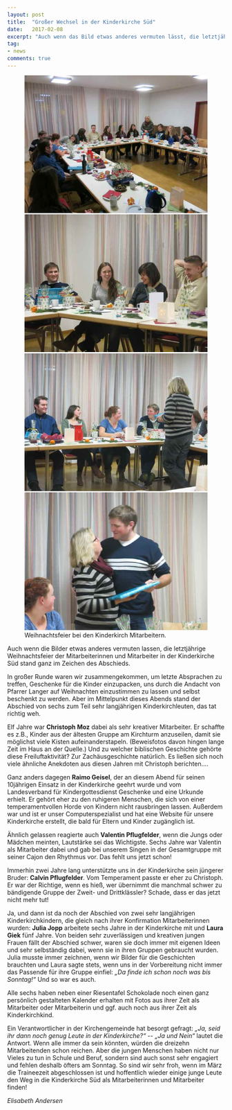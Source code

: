 ```yaml
---
layout: post
title:  "Großer Wechsel in der Kinderkirche Süd"
date:   2017-02-08
excerpt: "Auch wenn das Bild etwas anderes vermuten lässt, die letztjährige Weihnachtsfeier der Mitarbeiterinnen und Mitarbeiter in der Kinderkirche Süd stand ganz im Zeichen des Abschieds."
tag:
- news
comments: true
---
```



<figure class="half">
	<a href="/assets/img/MA_WEIHN_2016_01.JPG"><img src="/assets/img/MA_WEIHN_2016_01_small.jpg"></a>
	<a href="/assets/img/MA_WEIHN_2016_02.JPG"><img src="/assets/img/MA_WEIHN_2016_02_small.jpg"></a>
	<a href="/assets/img/MA_WEIHN_2016_03.JPG"><img src="/assets/img/MA_WEIHN_2016_03_small.jpg"></a>
	<a href="/assets/img/MA_WEIHN_2016_04.JPG"><img src="/assets/img/MA_WEIHN_2016_04_small.jpg"></a>
	<figcaption>Weihnachtsfeier bei den Kinderkirch Mitarbeitern.</figcaption>
</figure>

Auch wenn die Bilder etwas anderes vermuten lassen, die letztjährige Weihnachtsfeier der Mitarbeiterinnen und Mitarbeiter in der Kinderkirche Süd stand ganz im Zeichen des Abschieds.

In großer Runde waren wir zusammengekommen, um letzte Absprachen zu treffen, Geschenke für die Kinder einzupacken, uns durch die Andacht von Pfarrer Langer auf Weihnachten einzustimmen zu lassen und selbst beschenkt zu werden. Aber im Mittelpunkt dieses Abends stand der Abschied von sechs zum Teil sehr langjährigen Kinderkirchleuten, das tat richtig weh.

Elf Jahre war **Christoph Moz** dabei als sehr kreativer Mitarbeiter. Er schaffte es z.B., Kinder aus der ältesten Gruppe am Kirchturm anzuseilen, damit sie möglichst viele Kisten aufeinanderstapeln. (Beweisfotos davon hingen lange Zeit im Haus an der Quelle.) Und zu welcher biblischen Geschichte gehörte diese Freiluftaktivität? Zur Zachäusgeschichte natürlich. Es ließen sich noch viele ähnliche Anekdoten aus diesen Jahren mit Christoph berichten….

Ganz anders dagegen **Raimo Geisel**, der an diesem Abend für seinen 10jährigen Einsatz in der Kinderkirche geehrt wurde und vom Landesverband für Kindergottesdienst Geschenke und eine Urkunde erhielt. Er gehört eher zu den ruhigeren Menschen, die sich von einer temperamentvollen Horde von Kindern nicht rausbringen lassen. Außerdem war und ist er unser Computerspezialist und hat eine Website für unsere Kinderkirche erstellt, die bald für Eltern und Kinder zugänglich ist.

Ähnlich gelassen reagierte auch **Valentin Pflugfelder**, wenn die Jungs oder Mädchen meinten, Lautstärke sei das Wichtigste. Sechs Jahre war Valentin als Mitarbeiter dabei und gab bei unserem Singen in der Gesamtgruppe mit seiner Cajon den Rhythmus vor. Das fehlt uns jetzt schon!

Immerhin zwei Jahre lang unterstützte uns in der Kinderkirche sein jüngerer Bruder: **Calvin Pflugfelder**. Vom Temperament passte er eher zu Christoph. Er war der Richtige, wenn es hieß, wer übernimmt die manchmal schwer zu bändigende Gruppe der Zweit- und Drittklässler? Schade, dass er das jetzt nicht mehr tut!

Ja, und dann ist da noch der Abschied von zwei sehr langjährigen Kinderkirchkindern, die gleich nach ihrer Konfirmation Mitarbeiterinnen wurden: **Julia Jopp** arbeitete sechs Jahre in der Kinderkirche mit und **Laura Giek** fünf Jahre. Von beiden sehr zuverlässigen und kreativen jungen Frauen fällt der Abschied schwer, waren sie doch immer mit eigenen Ideen und sehr selbständig dabei, wenn sie in ihren Gruppen gebraucht wurden. Julia musste immer zeichnen, wenn wir Bilder für die Geschichten brauchten und Laura sagte stets, wenn uns in der Vorbereitung nicht immer das Passende für ihre Gruppe einfiel: *„Da finde ich schon noch was bis Sonntag!“* Und so war es auch.

Alle sechs haben neben einer Riesentafel Schokolade noch einen ganz persönlich gestalteten Kalender erhalten mit Fotos aus ihrer Zeit als Mitarbeiter oder Mitarbeiterin und ggf. auch noch aus ihrer Zeit als Kinderkirchkind.

Ein Verantwortlicher in der Kirchengemeinde hat besorgt gefragt: *„Ja, seid ihr dann noch genug Leute in der Kinderkirche?“* -- *„Ja und Nein“* lautet die Antwort. Wenn alle immer da sein könnten, würden die dreizehn Mitarbeitenden schon reichen. Aber die jungen Menschen haben nicht nur Vieles zu tun in Schule und Beruf, sondern sind auch sonst sehr engagiert und fehlen deshalb öfters am Sonntag. So sind wir sehr froh, wenn im März die Traineezeit abgeschlossen ist und hoffentlich wieder einige junge Leute den Weg in die Kinderkirche Süd als Mitarbeiterinnen und Mitarbeiter finden!


*Elisabeth Andersen*
